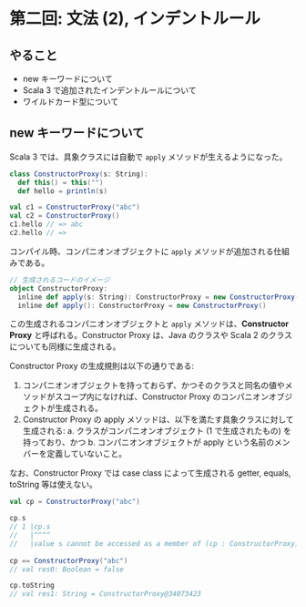 # 第二回: 文法 (2), インデントルール

## やること

- new キーワードについて
- Scala 3 で追加されたインデントルールについて
- ワイルドカード型について

## new キーワードについて

Scala 3 では、具象クラスには自動で `apply` メソッドが生えるようになった。

```scala mdoc
class ConstructorProxy(s: String):
  def this() = this("")
  def hello = println(s)

val c1 = ConstructorProxy("abc")
val c2 = ConstructorProxy()
c1.hello // => abc
c2.hello // =>
```

コンパイル時、コンパニオンオブジェクトに `apply` メソッドが追加される仕組みである。

```scala
// 生成されるコードのイメージ
object ConstructorProxy:
  inline def apply(s: String): ConstructorProxy = new ConstructorProxy(s)
  inline def apply(): ConstructorProxy = new ConstructorProxy()
```

この生成されるコンパニオンオブジェクトと `apply` メソッドは、**Constructor Proxy** と呼ばれる。Constructor Proxy は、Java のクラスや Scala 2 のクラスについても同様に生成される。

Constructor Proxy の生成規則は以下の通りである:

1. コンパニオンオブジェクトを持っておらず、かつそのクラスと同名の値やメソッドがスコープ内になければ、Constructor Proxy のコンパニオンオブジェクトが生成される。
2. Constructor Proxy の apply メソッドは、以下を満たす具象クラスに対して生成される:
  a. クラスがコンパニオンオブジェクト (1 で生成されたもの) を持っており、かつ
  b. コンパニオンオブジェクトが apply という名前のメンバーを定義していないこと。

なお、Constructor Proxy では case class によって生成される getter, equals, toString 等は使えない。

```scala
val cp = ConstructorProxy("abc")

cp.s
// 1 |cp.s
//   |^^^^
//   |value s cannot be accessed as a member of (cp : ConstructorProxy) from module class rs$line$4$.
 
cp == ConstructorProxy("abc")
// val res0: Boolean = false

cp.toString
// val res1: String = ConstructorProxy@34073423
```
